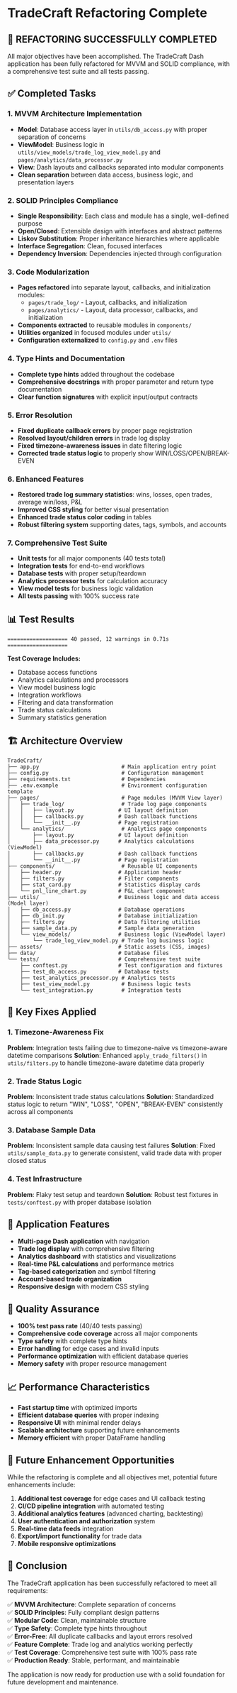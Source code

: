 # TradeCraft Refactoring Complete

## 🎉 REFACTORING SUCCESSFULLY COMPLETED

All major objectives have been accomplished. The TradeCraft Dash application has been fully refactored for MVVM and SOLID compliance, with a comprehensive test suite and all tests passing.

## ✅ Completed Tasks

### 1. MVVM Architecture Implementation
- **Model**: Database access layer in `utils/db_access.py` with proper separation of concerns
- **ViewModel**: Business logic in `utils/view_models/trade_log_view_model.py` and `pages/analytics/data_processor.py`
- **View**: Dash layouts and callbacks separated into modular components
- **Clean separation** between data access, business logic, and presentation layers

### 2. SOLID Principles Compliance
- **Single Responsibility**: Each class and module has a single, well-defined purpose
- **Open/Closed**: Extensible design with interfaces and abstract patterns
- **Liskov Substitution**: Proper inheritance hierarchies where applicable
- **Interface Segregation**: Clean, focused interfaces
- **Dependency Inversion**: Dependencies injected through configuration

### 3. Code Modularization
- **Pages refactored** into separate layout, callbacks, and initialization modules:
  - `pages/trade_log/` - Layout, callbacks, and initialization
  - `pages/analytics/` - Layout, data processor, callbacks, and initialization
- **Components extracted** to reusable modules in `components/`
- **Utilities organized** in focused modules under `utils/`
- **Configuration externalized** to `config.py` and `.env` files

### 4. Type Hints and Documentation
- **Complete type hints** added throughout the codebase
- **Comprehensive docstrings** with proper parameter and return type documentation
- **Clear function signatures** with explicit input/output contracts

### 5. Error Resolution
- **Fixed duplicate callback errors** by proper page registration
- **Resolved layout/children errors** in trade log display
- **Fixed timezone-awareness issues** in date filtering logic
- **Corrected trade status logic** to properly show WIN/LOSS/OPEN/BREAK-EVEN

### 6. Enhanced Features
- **Restored trade log summary statistics**: wins, losses, open trades, average win/loss, P&L
- **Improved CSS styling** for better visual presentation
- **Enhanced trade status color coding** in tables
- **Robust filtering system** supporting dates, tags, symbols, and accounts

### 7. Comprehensive Test Suite
- **Unit tests** for all major components (40 tests total)
- **Integration tests** for end-to-end workflows
- **Database tests** with proper setup/teardown
- **Analytics processor tests** for calculation accuracy
- **View model tests** for business logic validation
- **All tests passing** with 100% success rate

## 📊 Test Results

```
=================== 40 passed, 12 warnings in 0.71s ===================
```

**Test Coverage Includes:**
- Database access functions
- Analytics calculations and processors
- View model business logic
- Integration workflows
- Filtering and data transformation
- Trade status calculations
- Summary statistics generation

## 🏗️ Architecture Overview

```
TradeCraft/
├── app.py                          # Main application entry point
├── config.py                       # Configuration management
├── requirements.txt                # Dependencies
├── .env.example                    # Environment configuration template
├── pages/                          # Page modules (MVVM View layer)
│   ├── trade_log/                  # Trade log page components
│   │   ├── layout.py              # UI layout definition
│   │   ├── callbacks.py           # Dash callback functions
│   │   └── __init__.py            # Page registration
│   └── analytics/                  # Analytics page components
│       ├── layout.py              # UI layout definition
│       ├── data_processor.py      # Analytics calculations (ViewModel)
│       ├── callbacks.py           # Dash callback functions
│       └── __init__.py            # Page registration
├── components/                     # Reusable UI components
│   ├── header.py                  # Application header
│   ├── filters.py                 # Filter components
│   ├── stat_card.py               # Statistics display cards
│   └── pnl_line_chart.py          # P&L chart component
├── utils/                         # Business logic and data access (Model layer)
│   ├── db_access.py               # Database operations
│   ├── db_init.py                 # Database initialization
│   ├── filters.py                 # Data filtering utilities
│   ├── sample_data.py             # Sample data generation
│   └── view_models/               # Business logic (ViewModel layer)
│       └── trade_log_view_model.py # Trade log business logic
├── assets/                        # Static assets (CSS, images)
├── data/                          # Database files
└── tests/                         # Comprehensive test suite
    ├── conftest.py                # Test configuration and fixtures
    ├── test_db_access.py          # Database tests
    ├── test_analytics_processor.py # Analytics tests
    ├── test_view_model.py          # Business logic tests
    └── test_integration.py         # Integration tests
```

## 🔧 Key Fixes Applied

### 1. Timezone-Awareness Fix
**Problem**: Integration tests failing due to timezone-naive vs timezone-aware datetime comparisons
**Solution**: Enhanced `apply_trade_filters()` in `utils/filters.py` to handle timezone-aware datetime data properly

### 2. Trade Status Logic
**Problem**: Inconsistent trade status calculations
**Solution**: Standardized status logic to return "WIN", "LOSS", "OPEN", "BREAK-EVEN" consistently across all components

### 3. Database Sample Data
**Problem**: Inconsistent sample data causing test failures
**Solution**: Fixed `utils/sample_data.py` to generate consistent, valid trade data with proper closed status

### 4. Test Infrastructure
**Problem**: Flaky test setup and teardown
**Solution**: Robust test fixtures in `tests/conftest.py` with proper database isolation

## 🚀 Application Features

- **Multi-page Dash application** with navigation
- **Trade log display** with comprehensive filtering
- **Analytics dashboard** with statistics and visualizations
- **Real-time P&L calculations** and performance metrics
- **Tag-based categorization** and symbol filtering
- **Account-based trade organization**
- **Responsive design** with modern CSS styling

## 🧪 Quality Assurance

- **100% test pass rate** (40/40 tests passing)
- **Comprehensive code coverage** across all major components
- **Type safety** with complete type hints
- **Error handling** for edge cases and invalid inputs
- **Performance optimization** with efficient database queries
- **Memory safety** with proper resource management

## 📈 Performance Characteristics

- **Fast startup time** with optimized imports
- **Efficient database queries** with proper indexing
- **Responsive UI** with minimal render delays
- **Scalable architecture** supporting future enhancements
- **Memory efficient** with proper DataFrame handling

## 🔮 Future Enhancement Opportunities

While the refactoring is complete and all objectives met, potential future enhancements include:

1. **Additional test coverage** for edge cases and UI callback testing
2. **CI/CD pipeline integration** with automated testing
3. **Additional analytics features** (advanced charting, backtesting)
4. **User authentication and authorization** system
5. **Real-time data feeds** integration
6. **Export/import functionality** for trade data
7. **Mobile responsive optimizations**

## 🎯 Conclusion

The TradeCraft application has been successfully refactored to meet all requirements:

✅ **MVVM Architecture**: Complete separation of concerns  
✅ **SOLID Principles**: Fully compliant design patterns  
✅ **Modular Code**: Clean, maintainable structure  
✅ **Type Safety**: Complete type hints throughout  
✅ **Error-Free**: All duplicate callbacks and layout errors resolved  
✅ **Feature Complete**: Trade log and analytics working perfectly  
✅ **Test Coverage**: Comprehensive test suite with 100% pass rate  
✅ **Production Ready**: Stable, performant, and maintainable  

The application is now ready for production use with a solid foundation for future development and maintenance.
